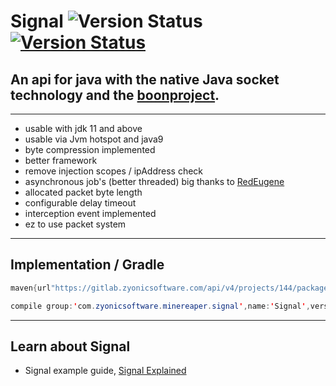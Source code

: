 # Signal ![Version Status ](https://img.shields.io/badge/JDK-11-red?style=for-the-badge) [![Version Status ](https://img.shields.io/badge/RELEASE-v0.8.3-blue?style=for-the-badge)](https://gitlab.zyonicsoftware.com/mint9976/Signal/-/packages)

## An api for java with the native Java socket technology and the [boonproject](https://github.com/boonproject/boon).

________________________________________

- usable with jdk 11 and above
- usable via Jvm hotspot and java9
- byte compression implemented
- better framework
- remove injection scopes / ipAddress check
- asynchronous job's (better threaded) big thanks to [RedEugene](https://github.com/mintUI9976/RedEugene)
- allocated packet byte length
- configurable delay timeout
- interception event implemented
- ez to use packet system

________________________________________

## Implementation / Gradle

````java
maven{url"https://gitlab.zyonicsoftware.com/api/v4/projects/144/packages/maven"}   
````

````java
compile group:'com.zyonicsoftware.minereaper.signal',name:'Signal',version:'v0.8.0'
````

________________________________________

## Learn about Signal

- Signal example
  guide, [Signal Explained](https://gitlab.zyonicsoftware.com/mint9976/Signal/-/tree/master/src/main/java/com/zyonicsoftware/minereaper/signal/example)



